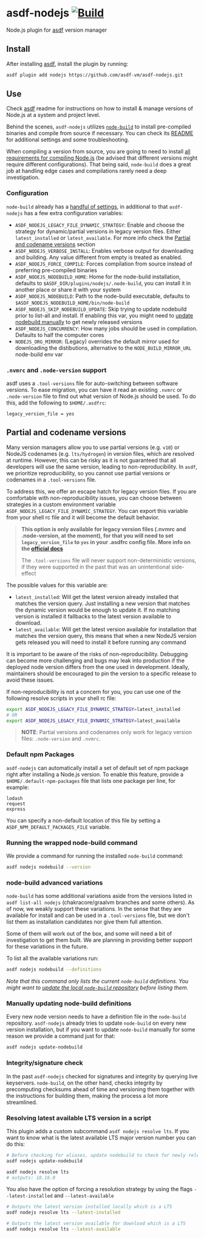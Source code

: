 # asdf-nodejs [![Build](https://github.com/asdf-vm/asdf-nodejs/actions/workflows/workflow.yml/badge.svg)](https://github.com/asdf-vm/asdf-nodejs/actions/workflows/workflow.yml)

Node.js plugin for [asdf](https://github.com/asdf-vm/asdf) version manager

## Install

After installing [asdf](https://github.com/asdf-vm/asdf), install the plugin by running:

```bash
asdf plugin add nodejs https://github.com/asdf-vm/asdf-nodejs.git
```

## Use

Check [asdf](https://github.com/asdf-vm/asdf) readme for instructions on how to install & manage versions of Node.js at a system and project level.

Behind the scenes, `asdf-nodejs` utilizes [`node-build`](https://github.com/nodenv/node-build) to install pre-compiled binaries and compile from source if necessary. You can check its [README](https://github.com/nodenv/node-build/blob/master/README.md) for additional settings and some troubleshooting.

When compiling a version from source, you are going to need to install [all requirements for compiling Node.js](https://github.com/nodejs/node/blob/master/BUILDING.md#building-nodejs-on-supported-platforms) (be advised that different versions might require different configurations). That being said, `node-build` does a great job at handling edge cases and compilations rarely need a deep investigation.

### Configuration

`node-build` already has a [handful of settings](https://github.com/nodenv/node-build#custom-build-configuration), in additional to that `asdf-nodejs` has a few extra configuration variables:

- `ASDF_NODEJS_LEGACY_FILE_DYNAMIC_STRATEGY`: Enable and choose the strategy for
  dynamic/partial versions in legacy version files. Either `latest_installed` or
  `latest_available`. For more info check the [Partial and codename versions](#partial-and-codename-versions) section
- `ASDF_NODEJS_VERBOSE_INSTALL`: Enables verbose output for downloading and building. Any value different from empty is treated as enabled.
- `ASDF_NODEJS_FORCE_COMPILE`: Forces compilation from source instead of preferring pre-compiled binaries
- `ASDF_NODEJS_NODEBUILD_HOME`: Home for the node-build installation, defaults to `$ASDF_DIR/plugins/nodejs/.node-build`, you can install it in another place or share it with your system
- `ASDF_NODEJS_NODEBUILD`: Path to the node-build executable, defaults to `$ASDF_NODEJS_NODEBUILD_HOME/bin/node-build`
- `ASDF_NODEJS_SKIP_NODEBUILD_UPDATE`: Skip trying to update nodebuild prior to
  list-all and install. If enabling this var, you might need to [update nodebuild manually](#manually-updating-node-build-definitions)
  to get newly released versions
- `ASDF_NODEJS_CONCURRENCY`: How many jobs should be used in compilation. Defaults to half the computer cores
- `NODEJS_ORG_MIRROR`: (Legacy) overrides the default mirror used for downloading the distibutions, alternative to the `NODE_BUILD_MIRROR_URL` node-build env var

### `.nvmrc` and `.node-version` support

asdf uses a `.tool-versions` file for auto-switching between software versions. To ease migration, you can have it read an existing `.nvmrc` or `.node-version` file to find out what version of Node.js should be used. To do this, add the following to `$HOME/.asdfrc`:

```
legacy_version_file = yes
```

## Partial and codename versions

Many version managers allow you to use partial versions (e.g. `v10`) or NodeJS
codenames (e.g. `lts/hydrogen`) in version files, which are resolved at runtime.
However, this can be risky as it is not guaranteed that all developers will use
the same version, leading to non-reproducibility. In `asdf`, we prioritize
reproducibility, so you cannot use partial versions or codenames in a
`.tool-versions` file.

To address this, we offer an escape hatch for legacy version files. If you are
comfortable with non-reproducibility issues, you can choose between strategies
in a custom environment variable `ASDF_NODEJS_LEGACY_FILE_DYNAMIC_STRATEGY`. You
can export this variable from your shell rc file and it will become the default
behavior.

> **This option is only available for legacy version files (.nvmrc and
> .node-version, at the moment), for that you will need to set
> `legacy_version_file` to `yes` in your .asdfrc config file. More info on the
> [official docs](https://asdf-vm.com/manage/configuration.html#legacy-version-file)**
>
> The `.tool-versions` file will never support non-deterministic versions, if
> they were supported in the past that was an unintentional side-effect

The possible values for this variable are:

- `latest_installed`: Will get the latest version already installed that matches
  the version query. Just installing a new version that matches the dynamic
  version would be enough to update it. If no matching version is installed it
  fallbacks to the latest version available to download.
- `latest_available`: Will get the latest version available for installation
  that matches the version query, this means that when a new NodeJS version gets
  released you will need to install it before running any command

It is important to be aware of the risks of non-reproducibility. Debugging can
become more challenging and bugs may leak into production if the deployed node
version differs from the one used in development. Ideally, maintainers should be
encouraged to pin the version to a specific release to avoid these issues.

If non-reproducibility is not a concern for you, you can use one of the
following resolve scripts in your shell rc file:

```bash
export ASDF_NODEJS_LEGACY_FILE_DYNAMIC_STRATEGY=latest_installed
# OR
export ASDF_NODEJS_LEGACY_FILE_DYNAMIC_STRATEGY=latest_available
```

> **NOTE**: Partial versions and codenames only work for legacy version files: `.node-version` and `.nvmrc`.

### Default npm Packages

`asdf-nodejs` can automatically install a set of default set of npm package right after installing a Node.js version. To enable this feature, provide a `$HOME/.default-npm-packages` file that lists one package per line, for example:

```
lodash
request
express
```

You can specify a non-default location of this file by setting a `ASDF_NPM_DEFAULT_PACKAGES_FILE` variable.

### Running the wrapped node-build command

We provide a command for running the installed `node-build` command:

```bash
asdf nodejs nodebuild --version
```

### node-build advanced variations

`node-build` has some additional variations aside from the versions listed in `asdf list-all nodejs` (chakracore/graalvm branches and some others). As of now, we weakly support these variations. In the sense that they are available for install and can be used in a `.tool-versions` file, but we don't list them as installation candidates nor give them full attention.

Some of them will work out of the box, and some will need a bit of investigation to get them built. We are planning in providing better support for these variations in the future.

To list all the available variations run:

```bash
asdf nodejs nodebuild --definitions
```

_Note that this command only lists the current `node-build` definitions. You might want to [update the local `node-build` repository](#updating-node-build-definitions) before listing them._

### Manually updating node-build definitions

Every new node version needs to have a definition file in the `node-build` repository. `asdf-nodejs` already tries to update `node-build` on every new version installation, but if you want to update `node-build` manually for some reason we provide a command just for that:

```bash
asdf nodejs update-nodebuild
```

### Integrity/signature check

In the past `asdf-nodejs` checked for signatures and integrity by querying live keyservers. `node-build`, on the other hand, checks integrity by precomputing checksums ahead of time and versioning them together with the instructions for building them, making the process a lot more streamlined.

### Resolving latest available LTS version in a script

This plugin adds a custom subcommand `asdf nodejs resolve lts`. If you want to know what is the latest available LTS major version number you can do this:
```sh
# Before checking for aliases, update nodebuild to check for newly releasead versions
asdf nodejs update-nodebuild

asdf nodejs resolve lts
# outputs: 18.16.0
```
You also have the option of forcing a resolution strategy by using the flags `--latest-installed` and `--latest-available`
```bash
# Outputs the latest version installed locally which is a LTS
asdf nodejs resolve lts --latest-installed

# Outputs the latest version available for download which is a LTS
asdf nodejs resolve lts --latest-available
```
